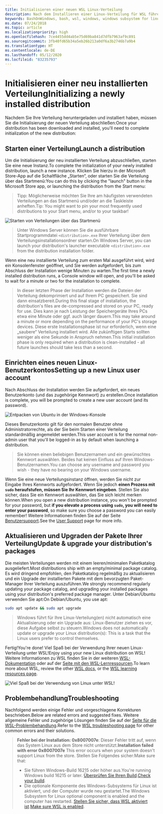 ```yaml
---
title: Initialisieren einer neuen WSL Linux-Verteilung
description: Nach dem Installieren einer Linux-Verteilung für WSL führen Sie die folgenden einfachen Schritte aus, um die Initialisierung abzuschließen.
keywords: BashOnWindows, bash, wsl, windows, windows subsystem for linux, windowssubsystem, ubuntu, debian, suse, windows 10
ms.date: 07/24/2018
ms.topic: article
ms.localizationpriority: high
ms.openlocfilehash: 7ce4455dd4ab5e75d69ba841d7dfb7963af9c891
ms.sourcegitcommit: 3fb40fd65b34a5eb26b213a0df6a3b2746b7a9b4
ms.translationtype: HT
ms.contentlocale: de-DE
ms.lasthandoff: 05/12/2020
ms.locfileid: "83235793"
---
```

# <a name="initializing-a-newly-installed-distribution"></a><span data-ttu-id="2d1e0-104">Initialisieren einer neu installierten Verteilung</span><span class="sxs-lookup"><span data-stu-id="2d1e0-104">Initializing a newly installed distribution</span></span>

<span data-ttu-id="2d1e0-105">Nachdem Sie Ihre Verteilung heruntergeladen und installiert haben, müssen Sie die Initialisierung der neuen Verteilung abschließen:</span><span class="sxs-lookup"><span data-stu-id="2d1e0-105">Once your distribution has been downloaded and installed, you'll need to complete initialization of the new distribution:</span></span>

## <a name="launch-a-distribution"></a><span data-ttu-id="2d1e0-106">Starten einer Verteilung</span><span class="sxs-lookup"><span data-stu-id="2d1e0-106">Launch a distribution</span></span>

<span data-ttu-id="2d1e0-107">Um die Initialisierung der neu installierten Verteilung abzuschließen, starten Sie eine neue Instanz.</span><span class="sxs-lookup"><span data-stu-id="2d1e0-107">To complete the initialization of your newly installed distribution, launch a new instance.</span></span> <span data-ttu-id="2d1e0-108">Klicken Sie hierzu in der Microsoft Store-App auf die Schaltfläche „Starten“, oder starten Sie die Verteilung über das Startmenü:</span><span class="sxs-lookup"><span data-stu-id="2d1e0-108">You can do this by clicking the "launch" button in the Microsoft Store app, or launching the distribution from the Start menu:</span></span>

> <span data-ttu-id="2d1e0-109">Tipp: Möglicherweise möchten Sie Ihre am häufigsten verwendeten Verteilungen an das Startmenü und/oder an die Taskleiste anheften.</span><span class="sxs-lookup"><span data-stu-id="2d1e0-109">Tip: You might want to pin your most frequently used distributions to your Start menu, and/or to your taskbar!</span></span>

![Starten von Verteilungen über das Startmenü](media/start-menu.png)

> <span data-ttu-id="2d1e0-111">Unter Windows Server können Sie die ausführbare Startprogrammdatei `<distribution>.exe` Ihrer Verteilung über dem Verteilungsinstallationsordner starten.</span><span class="sxs-lookup"><span data-stu-id="2d1e0-111">On Windows Server, you can launch your distribution's launcher executable `<distribution>.exe` from the distribution installation folder.</span></span>

<span data-ttu-id="2d1e0-112">Wenn eine neu installierte Verteilung zum ersten Mal ausgeführt wird, wird ein Konsolenfenster geöffnet, und Sie werden aufgefordert, bis zum Abschluss der Installation wenige Minuten zu warten.</span><span class="sxs-lookup"><span data-stu-id="2d1e0-112">The first time a newly installed distribution runs, a Console window will open, and you'll be asked to wait for a minute or two for the installation to complete.</span></span>

> <span data-ttu-id="2d1e0-113">In dieser letzten Phase der Installation werden die Dateien der Verteilung dekomprimiert und auf Ihrem PC gespeichert. Sie sind dann einsatzbereit.</span><span class="sxs-lookup"><span data-stu-id="2d1e0-113">During this final stage of installation, the distribution's files are de-compressed and stored on your PC, ready for use.</span></span> <span data-ttu-id="2d1e0-114">Dies kann je nach Leistung der Speichergeräte Ihres PCs etwa eine Minute oder ggf. auch länger dauern.</span><span class="sxs-lookup"><span data-stu-id="2d1e0-114">This may take around a minute or more depending on the performance of your PC's storage devices.</span></span> <span data-ttu-id="2d1e0-115">Diese erste Installationsphase ist nur erforderlich, wenn eine „saubere“ Verteilung installiert wird. Alle zukünftigen Starts sollten weniger als eine Sekunde in Anspruch nehmen.</span><span class="sxs-lookup"><span data-stu-id="2d1e0-115">This initial installation phase is only required when a distribution is clean-installed - all future launches should take less than a second.</span></span>

## <a name="setting-up-a-new-linux-user-account"></a><span data-ttu-id="2d1e0-116">Einrichten eines neuen Linux-Benutzerkontos</span><span class="sxs-lookup"><span data-stu-id="2d1e0-116">Setting up a new Linux user account</span></span>

<span data-ttu-id="2d1e0-117">Nach Abschluss der Installation werden Sie aufgefordert, ein neues Benutzerkonto (und das zugehörige Kennwort) zu erstellen.</span><span class="sxs-lookup"><span data-stu-id="2d1e0-117">Once installation is complete, you will be prompted to create a new user account (and its password).</span></span>

![Entpacken von Ubuntu in der Windows-Konsole](media/UbuntuInstall.png)

<span data-ttu-id="2d1e0-119">Dieses Benutzerkonto gilt für den normalen Benutzer ohne Administratorrechte, als der Sie beim Starten einer Verteilung standardmäßig angemeldet werden.</span><span class="sxs-lookup"><span data-stu-id="2d1e0-119">This user account is for the normal non-admin user that you'll be logged-in as by default when launching a distribution.</span></span>

> <span data-ttu-id="2d1e0-120">Sie können einen beliebigen Benutzernamen und ein gewünschtes Kennwort auswählen. Beides hat keinen Einfluss auf Ihren Windows-Benutzernamen.</span><span class="sxs-lookup"><span data-stu-id="2d1e0-120">You can choose any username and password you wish - they have no bearing on your Windows username.</span></span>

<span data-ttu-id="2d1e0-121">Wenn Sie eine neue Verteilungsinstanz öffnen, werden Sie nicht zur Eingabe Ihres Kennworts aufgefordert. Wenn Sie jedoch **einen Prozess mit `sudo` heraufstufen, müssen Sie Ihr Kennwort eingeben**. Stellen Sie also sicher, dass Sie ein Kennwort auswählen, das Sie sich leicht merken können.</span><span class="sxs-lookup"><span data-stu-id="2d1e0-121">When you open a new distribution instance, you won't be prompted for your password, but **if you elevate a process using `sudo`, you will need to enter your password**, so make sure you choose a password you can easily remember!</span></span> <span data-ttu-id="2d1e0-122">Weitere Informationen finden Sie auf der Seite [Benutzersupport](user-support.md).</span><span class="sxs-lookup"><span data-stu-id="2d1e0-122">See the [User Support](user-support.md) page for more info.</span></span>

## <a name="update--upgrade-your-distributions-packages"></a><span data-ttu-id="2d1e0-123">Aktualisieren und Upgraden der Pakete Ihrer Verteilung</span><span class="sxs-lookup"><span data-stu-id="2d1e0-123">Update & upgrade your distribution's packages</span></span>

<span data-ttu-id="2d1e0-124">Die meisten Verteilungen werden mit einem leeren/minimalen Paketkatalog ausgeliefert.</span><span class="sxs-lookup"><span data-stu-id="2d1e0-124">Most distributions ship with an empty/minimal package catalog.</span></span> <span data-ttu-id="2d1e0-125">Es wird dringend empfohlen, den Paketkatalog regelmäßig zu aktualisieren und ein Upgrade der installierten Pakete mit dem bevorzugten Paket-Manager Ihrer Verteilung auszuführen.</span><span class="sxs-lookup"><span data-stu-id="2d1e0-125">We strongly recommend regularly updating your package catalog, and upgrading your installed packages using your distribution's preferred package manager.</span></span> <span data-ttu-id="2d1e0-126">Unter Debian/Ubuntu verwenden Sie apt:</span><span class="sxs-lookup"><span data-stu-id="2d1e0-126">On Debian/Ubuntu, you use apt:</span></span>

```bash
sudo apt update && sudo apt upgrade
```

> <span data-ttu-id="2d1e0-127">Windows führt für Ihre Linux-Verteilung(en) nicht automatisch eine Aktualisierung oder ein Upgrade aus: Linux-Benutzer ziehen es vor, diese Aufgabe selbst zu steuern.</span><span class="sxs-lookup"><span data-stu-id="2d1e0-127">Windows does not automatically update or upgrade your Linux distribution(s): This is a task that the Linux users prefer to control themselves.</span></span>

<span data-ttu-id="2d1e0-128">Fertig!</span><span class="sxs-lookup"><span data-stu-id="2d1e0-128">You're done!</span></span> <span data-ttu-id="2d1e0-129">Viel Spaß bei der Verwendung Ihrer neuen Linux-Verteilung unter WSL!</span><span class="sxs-lookup"><span data-stu-id="2d1e0-129">Enjoy using your new Linux distribution on WSL!</span></span> <span data-ttu-id="2d1e0-130">Weitere Informationen zu WSL finden Sie in der weiteren [WSL-Dokumentation](https://aka.ms/wsldocs) oder auf der [Seite mit den WSL-Lernressourcen](https://aka.ms/learnwsl).</span><span class="sxs-lookup"><span data-stu-id="2d1e0-130">To learn more about WSL, review the other [WSL docs](https://aka.ms/wsldocs), or the [WSL learning resources page](https://aka.ms/learnwsl).</span></span>

![Viel Spaß bei der Verwendung von Linux unter WSL!](media/linux-on-wsl.png)

## <a name="troubleshooting"></a><span data-ttu-id="2d1e0-132">Problembehandlung</span><span class="sxs-lookup"><span data-stu-id="2d1e0-132">Troubleshooting</span></span>

<span data-ttu-id="2d1e0-133">Nachfolgend werden einige Fehler und vorgeschlagene Korrekturen beschrieben.</span><span class="sxs-lookup"><span data-stu-id="2d1e0-133">Below are related errors and suggested fixes.</span></span> <span data-ttu-id="2d1e0-134">Weitere allgemeine Fehler und zugehörige Lösungen finden Sie auf der [Seite für die WSL-Problembehandlung](troubleshooting.md).</span><span class="sxs-lookup"><span data-stu-id="2d1e0-134">Refer to the [WSL troubleshooting page](troubleshooting.md) for other common errors and their solutions.</span></span>

> <span data-ttu-id="2d1e0-135">**Fehler bei der Installation: 0x8007007e**: Dieser Fehler tritt auf, wenn das System Linux aus dem Store nicht unterstützt.</span><span class="sxs-lookup"><span data-stu-id="2d1e0-135">**Installation failed with error 0x8007007e** This error occurs when your system doesn't support Linux from the store.</span></span>  <span data-ttu-id="2d1e0-136">Stellen Sie Folgendes sicher:</span><span class="sxs-lookup"><span data-stu-id="2d1e0-136">Make sure that:</span></span>
> * <span data-ttu-id="2d1e0-137">Sie führen Windows-Build 16215 oder höher aus.</span><span class="sxs-lookup"><span data-stu-id="2d1e0-137">You're running Windows build 16215 or later.</span></span> <span data-ttu-id="2d1e0-138">[Überprüfen Sie Ihren Build](troubleshooting.md#check-your-build-number).</span><span class="sxs-lookup"><span data-stu-id="2d1e0-138">[Check your build](troubleshooting.md#check-your-build-number).</span></span>
> * <span data-ttu-id="2d1e0-139">Die optionale Komponente des Windows-Subsystems für Linux ist aktiviert, und der Computer wurde neu gestartet.</span><span class="sxs-lookup"><span data-stu-id="2d1e0-139">The Windows Subsystem for Linux optional component is enabled and the computer has restarted.</span></span>  <span data-ttu-id="2d1e0-140">[Stellen Sie sicher, dass WSL aktiviert ist](troubleshooting.md#confirm-wsl-is-enabled).</span><span class="sxs-lookup"><span data-stu-id="2d1e0-140">[Make sure WSL is enabled](troubleshooting.md#confirm-wsl-is-enabled).</span></span>
